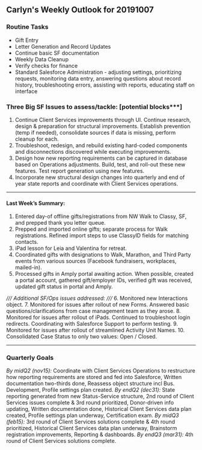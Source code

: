 ## Carlyn's Weekly Outlook for 20191007
### Routine Tasks
* Gift Entry
* Letter Generation and Record Updates
* Continue basic SF documentation
* Weekly Data Cleanup
* Verify checks for finance
* Standard Salesforce Administration - adjusting settings, prioritizing requests, monitoring data entry, answering questions about record history, troubleshooting errors, assisting with reports, educating staff on interface

### Three Big SF Issues to assess/tackle: [potential blocks***]
1. Continue Client Services improvements through UI.  Continue research, design & preparation for structural improvements.  Establish prevention (temp if needed), consolidate sources if data is missing, perform cleanup for each.
2. Troubleshoot, redesign, and rebuild existing hard-coded components and disconnections discovered while executing improvements.
3. Design how new reporting requirements can be captured in database based on Operations adjustments.  Build, test, and roll-out these new features.  Test report generation using new features.   
4. Incorporate new structural design changes into quarterly and end of year state reports and coordinate with Client Services operations.  

- - - -
#### Last Week’s Summary:
1. Entered day-of offline gifts/registrations from NW Walk to Classy, SF, and prepped thank you letter queue.
2. Prepped and imported online gifts; separate process for Walk registrations.  Refined import steps to use ClassyID fields for matching contacts. 
3. iPad lesson for Leia and Valentina for retreat.
4. Coordinated gifts with designations to Walk, Marathon, and Third Party events from various sources (Facebook fundraisers, workplaces, mailed-in). 
5. Processed gifts in Amply portal awaiting action.  When possible, created a portal account, gathered gift/employer IDs, verified gift was received, updated gift status in portal and Amply.

*/// Additional SF/Ops issues addressed: ///*
6. Monitored new Interactions object.
7. Monitored for issues after rollout of new Forms.  Answered basic questions/clarifications from case management team as they arose.
8. Monitored for issues after rollout of iPads.  Continued to troubleshoot login redirects.  Coordinating with Salesforce Support to perform testing. 
9. Monitored for issues after rollout of streamlined Activity Unit Names.
10. Consolidated Case Status to only two values: Open / Closed.

- - - -
### Quarterly Goals
*By midQ2 (nov15):* Coordinate with Client Services Operations to restructure how reporting requirements are stored and fed into Salesforce, Written documentation two-thirds done, Reassess object structure incl Bus. Development, Profile settings plan created.
*By endQ2 (dec31):* State reporting generated from new Status-Service structure, 2nd round of Client Services issues complete & 3rd round prioritized, Donor-driven info updating, Written documentation done, Historical Client Services data plan created, Profile settings plan underway, Certification exam.
*By midQ3 (feb15):* 3rd round of Client Services solutions complete & 4th round prioritized, Historical Client Services data plan underway, Brainstorm registration improvements, Reporting & dashboards.
*By endQ3 (mar31):* 4th round of Client Services solutions complete.